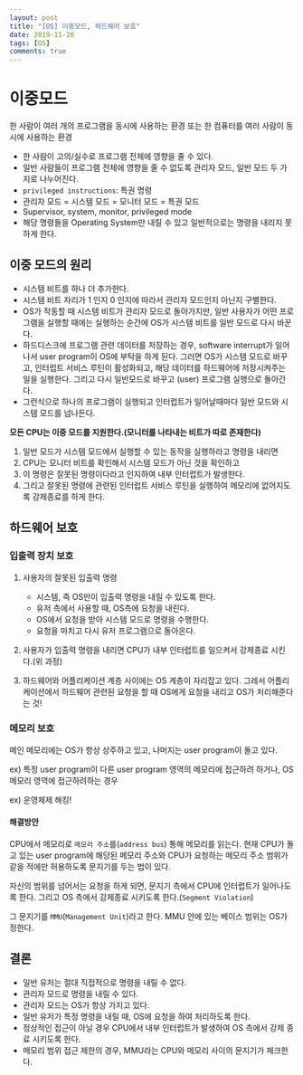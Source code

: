 ```yaml
---
layout: post
title: "[OS] 이중모드, 하드웨어 보호"
date: 2019-11-26
tags: [OS]
comments: true
---
```


# 이중모드

한 사람이 여러 개의 프로그램을 동시에 사용하는 환경 또는 한 컴퓨터를 여러 사람이 동시에 사용하는 환경

- 한 사람이 고의/실수로 프로그램 전체에 영향을 줄 수 있다.
- 일반 사람들이 프로그램 전체에 영향을 줄 수 없도록 관리자 모드, 일반 모드 두 가지로 나누어진다.
- `privileged instructions`: 특권 명령
- 관리자 모드 = 시스템 모드 = 모니터 모드 = 특권 모드
- Supervisor, system, monitor, privileged mode
- 해당 명령들을 Operating System만 내릴 수 있고 일반적으로는 명령을 내리지 못하게 한다.

## 이중 모드의 원리

- 시스템 비트를 하나 더 추가한다.
- 시스템 비트 자리가 1 인지 0 인지에 따라서 관리자 모드인지 아닌지 구별한다.
- OS가 작동할 때 시스템 비트가 관리자 모드로 돌아가지만, 일반 사용자가 어떤 프로그램을 실행할 때에는 실행하는 순간에 OS가 시스템 비트를 일반 모드로 다시 바꾼다.
- 하드디스크에 프로그램 관련 데이터를 저장하는 경우, software interrupt가 일어나서 user program이 OS에 부탁을 하게 된다. 그러면 OS가 시스템 모드로 바꾸고, 인터럽트 서비스 루틴이 활성화되고, 해당 데이터를 하드웨어에 저장시켜주는 일을 실행한다. 그리고 다시 일반모드로 바꾸고 (user) 프로그램 실행으로 돌아간다.
- 그런식으로 하나의 프로그램이 실행되고 인터럽트가 일어날때마다 일반 모드와 시스템 모드를 넘나든다.

**모든 CPU는 이중 모드를 지원한다.(모니터를 나타내는 비트가 따로 존재한다)**

1. 일반 모드가 시스템 모드에서 실행할 수 있는 동작을 실행하라고 명령을 내리면
2. CPU는 모니터 비트를 확인해서 시스템 모드가 아닌 것을 확인하고
3. 이 명령은 잘못된 명령이다라고 인지하여 내부 인터럽트가 발생한다. 
4. 그리고 잘못된 명령에 관련된 인터럽트 서비스 루틴을 실행하여  메모리에 없어지도록 강제종료를 하게 한다.

## 하드웨어 보호

### 입출력 장치 보호

1. 사용자의 잘못된 입출력 명령
    - 시스템, 즉 OS만이 입출력 명령을 내릴 수 있도록 한다.
    - 유저 측에서 사용할 때, OS측에 요청을 내린다.
    - OS에서 요청을 받아 시스템 모드로 명령을 수행한다.
    - 요청을 마치고 다시 유저 프로그램으로 돌아온다.
2. 사용자가 입출력 명령을 내리면 CPU가 내부 인터럽트를 일으켜서 강제종료 시킨다.(위 과정)

3. 하드웨어와 어플리케이션 계층 사이에는 OS 계층이 자리잡고 있다. 그레서 어플리케이션에서 하드웨어 관련된 요청을 할 때 OS에게 요청을 내리고 OS가 처리해준다는 것!

### 메모리 보호

메인 메모리에는 OS가 항상 상주하고 있고, 나머지는 user program이 돌고 있다.

ex) 특정 user program이 다른 user program 영역의 메모리에 접근하려 하거나, OS 메모리 영역에 접근하려하는 경우

ex) 운영체제 해킹!

#### 해결방안

CPU에서 메모리로 `메모리 주소`를(`address bus`) 통해 메모리를 읽는다. 현재 CPU가 돌고 있는 user program에 해당된 메모리 주소와 CPU가 요청하는 메모리 주소 범위가 같을 적에만 허용하도록 문지기를 두는 법이 있다.

자신의 범위를 넘어서는 요청을 하게 되면, 문지기 측에서 CPU에 인터럽트가 일어나도록 한다. 그리고 OS 측에서 강제종료 시키도록 한다.(`Segment Violation`)

그 문지기를 `MMU`(`Management Unit`)라고 한다. MMU 안에 있는 베이스 범위는 OS가 정한다.

## 결론

* 일반 유저는 절대 직접적으로 명령을 내릴 수 없다.
* 관리자 모드로 명령을 내릴 수 있다.
* 관리자 모드는 OS가 항상 가지고 있다.
* 일반 유저가 특정 명령을 내릴 때, OS에 요청을 하여 처리하도록 한다.
* 정상적인 접근이 아닐 경우 CPU에서 내부 인터럽트가 발생하여 OS 측에서 강제 종료 시키도록 한다.
* 메모리 범위 접근 제한의 경우, MMU라는 CPU와 메모리 사이의 문지기가 체크한다.